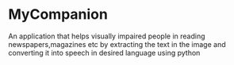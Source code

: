 # MyCompanion
An application that helps visually impaired people in reading newspapers,magazines etc by  extracting the text in the image and converting it into speech in desired language using python
